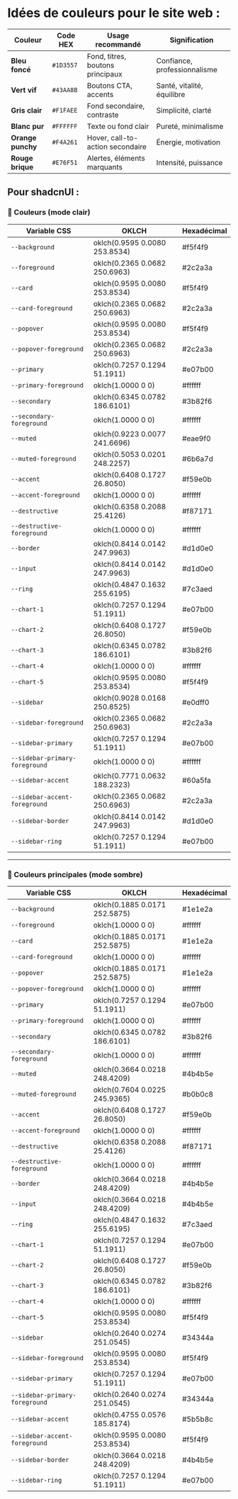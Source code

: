 # Idées de couleurs pour le site web :

| Couleur           | Code HEX  | Usage recommandé                 | Signification                |
|-------------------|-----------|----------------------------------|------------------------------|
| **Bleu foncé**    | `#1D3557` | Fond, titres, boutons principaux | Confiance, professionnalisme |
| **Vert vif**      | `#43AA8B` | Boutons CTA, accents             | Santé, vitalité, équilibre   |
| **Gris clair**    | `#F1FAEE` | Fond secondaire, contraste       | Simplicité, clarté           |
| **Blanc pur**     | `#FFFFFF` | Texte ou fond clair              | Pureté, minimalisme          |
| **Orange punchy** | `#F4A261` | Hover, call-to-action secondaire | Énergie, motivation          |
| **Rouge brique**  | `#E76F51` | Alertes, éléments marquants      | Intensité, puissance         |

## Pour shadcnUI :

### 🎨 Couleurs (mode clair)
| Variable CSS                   | OKLCH                         | Hexadécimal |
|--------------------------------|-------------------------------|-------------|
| `--background`                 | oklch(0.9595 0.0080 253.8534) | #f5f4f9     |
| `--foreground`                 | oklch(0.2365 0.0682 250.6963) | #2c2a3a     |
| `--card`                       | oklch(0.9595 0.0080 253.8534) | #f5f4f9     |
| `--card-foreground`            | oklch(0.2365 0.0682 250.6963) | #2c2a3a     |
| `--popover`                    | oklch(0.9595 0.0080 253.8534) | #f5f4f9     |
| `--popover-foreground`         | oklch(0.2365 0.0682 250.6963) | #2c2a3a     |
| `--primary`                    | oklch(0.7257 0.1294 51.1911)  | #e07b00     |
| `--primary-foreground`         | oklch(1.0000 0 0)             | #ffffff     |
| `--secondary`                  | oklch(0.6345 0.0782 186.6101) | #3b82f6     |
| `--secondary-foreground`       | oklch(1.0000 0 0)             | #ffffff     |
| `--muted`                      | oklch(0.9223 0.0077 241.6696) | #eae9f0     |
| `--muted-foreground`           | oklch(0.5053 0.0201 248.2257) | #6b6a7d     |
| `--accent`                     | oklch(0.6408 0.1727 26.8050)  | #f59e0b     |
| `--accent-foreground`          | oklch(1.0000 0 0)             | #ffffff     |
| `--destructive`                | oklch(0.6358 0.2088 25.4126)  | #f87171     |
| `--destructive-foreground`     | oklch(1.0000 0 0)             | #ffffff     |
| `--border`                     | oklch(0.8414 0.0142 247.9963) | #d1d0e0     |
| `--input`                      | oklch(0.8414 0.0142 247.9963) | #d1d0e0     |
| `--ring`                       | oklch(0.4847 0.1632 255.6195) | #7c3aed     |
| `--chart-1`                    | oklch(0.7257 0.1294 51.1911)  | #e07b00     |
| `--chart-2`                    | oklch(0.6408 0.1727 26.8050)  | #f59e0b     |
| `--chart-3`                    | oklch(0.6345 0.0782 186.6101) | #3b82f6     |
| `--chart-4`                    | oklch(1.0000 0 0)             | #ffffff     |
| `--chart-5`                    | oklch(0.9595 0.0080 253.8534) | #f5f4f9     |
| `--sidebar`                    | oklch(0.9028 0.0168 250.8525) | #e0dff0     |
| `--sidebar-foreground`         | oklch(0.2365 0.0682 250.6963) | #2c2a3a     |
| `--sidebar-primary`            | oklch(0.7257 0.1294 51.1911)  | #e07b00     |
| `--sidebar-primary-foreground` | oklch(1.0000 0 0)             | #ffffff     |
| `--sidebar-accent`             | oklch(0.7771 0.0632 188.2323) | #60a5fa     |
| `--sidebar-accent-foreground`  | oklch(0.2365 0.0682 250.6963) | #2c2a3a     |
| `--sidebar-border`             | oklch(0.8414 0.0142 247.9963) | #d1d0e0     |
| `--sidebar-ring`               | oklch(0.7257 0.1294 51.1911)  | #e07b00     |

---

### 🌙 Couleurs principales (mode sombre)

| Variable CSS                   | OKLCH                         | Hexadécimal |
|--------------------------------|-------------------------------|-------------|
| `--background`                 | oklch(0.1885 0.0171 252.5875) | #1e1e2a     |
| `--foreground`                 | oklch(1.0000 0 0)             | #ffffff     |
| `--card`                       | oklch(0.1885 0.0171 252.5875) | #1e1e2a     |
| `--card-foreground`            | oklch(1.0000 0 0)             | #ffffff     |
| `--popover`                    | oklch(0.1885 0.0171 252.5875) | #1e1e2a     |
| `--popover-foreground`         | oklch(1.0000 0 0)             | #ffffff     |
| `--primary`                    | oklch(0.7257 0.1294 51.1911)  | #e07b00     |
| `--primary-foreground`         | oklch(1.0000 0 0)             | #ffffff     |
| `--secondary`                  | oklch(0.6345 0.0782 186.6101) | #3b82f6     |
| `--secondary-foreground`       | oklch(1.0000 0 0)             | #ffffff     |
| `--muted`                      | oklch(0.3664 0.0218 248.4209) | #4b4b5e     |
| `--muted-foreground`           | oklch(0.7604 0.0225 245.9365) | #b0b0c8     |
| `--accent`                     | oklch(0.6408 0.1727 26.8050)  | #f59e0b     |
| `--accent-foreground`          | oklch(1.0000 0 0)             | #ffffff     |
| `--destructive`                | oklch(0.6358 0.2088 25.4126)  | #f87171     |
| `--destructive-foreground`     | oklch(1.0000 0 0)             | #ffffff     |
| `--border`                     | oklch(0.3664 0.0218 248.4209) | #4b4b5e     |
| `--input`                      | oklch(0.3664 0.0218 248.4209) | #4b4b5e     |
| `--ring`                       | oklch(0.4847 0.1632 255.6195) | #7c3aed     |
| `--chart-1`                    | oklch(0.7257 0.1294 51.1911)  | #e07b00     |
| `--chart-2`                    | oklch(0.6408 0.1727 26.8050)  | #f59e0b     |
| `--chart-3`                    | oklch(0.6345 0.0782 186.6101) | #3b82f6     |
| `--chart-4`                    | oklch(1.0000 0 0)             | #ffffff     |
| `--chart-5`                    | oklch(0.9595 0.0080 253.8534) | #f5f4f9     |
| `--sidebar`                    | oklch(0.2640 0.0274 251.0545) | #34344a     |
| `--sidebar-foreground`         | oklch(0.9595 0.0080 253.8534) | #f5f4f9     |
| `--sidebar-primary`            | oklch(0.7257 0.1294 51.1911)  | #e07b00     |
| `--sidebar-primary-foreground` | oklch(0.2640 0.0274 251.0545) | #34344a     |
| `--sidebar-accent`             | oklch(0.4755 0.0576 185.8174) | #5b5b8c     |
| `--sidebar-accent-foreground`  | oklch(0.9595 0.0080 253.8534) | #f5f4f9     |
| `--sidebar-border`             | oklch(0.3664 0.0218 248.4209) | #4b4b5e     |
| `--sidebar-ring`               | oklch(0.7257 0.1294 51.1911)  | #e07b00     |